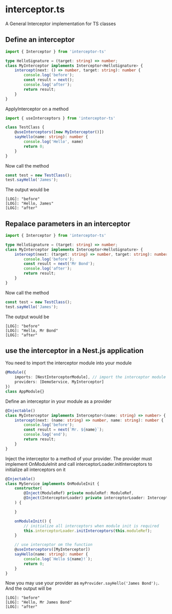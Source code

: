 # interceptor.ts
A General Interceptor implementation for TS classes

## Define an interceptor

``` typescript
import { Interceptor } from 'interceptor-ts'

type HelloSignature = (target: string) => number;
class MyInterceptor implements Interceptor<HelloSignature> {
    intercept(next: () => number, target: string): number {
        console.log('before');
        const result = next();
        console.log('after');
        return result;
    }
}
```


ApplyInterceptor on a method
``` typescript
import { useInterceptors } from 'interceptor-ts'

class TestClass {
    @useInterceptors([new MyInterceptor()])
    sayHello(name: string): number {
        console.log('Hello', name)
        return 0;
    }
}
```

Now call the method
``` typescript
const test = new TestClass();
test.sayHello('James');
```

The output would be
```
[LOG]: "before" 
[LOG]: "Hello, James" 
[LOG]: "after" 
```

## Repalace parameters in an interceptor
``` typescript
import { Interceptor } from 'interceptor-ts'

type HelloSignature = (target: string) => number;
class MyInterceptor implements Interceptor<HelloSignature> {
    intercept(next: (target: string) => number, target: string): number {
        console.log('before');
        const result = next('Mr Bond');
        console.log('after');
        return result;
    }
}
```

Now call the method
``` typescript
const test = new TestClass();
test.sayHello('James');
```

The output would be
```
[LOG]: "before" 
[LOG]: "Hello, Mr Bond" 
[LOG]: "after" 
```

## use the interceptor in a Nest.js application

You need to import the interceptor module into your module

``` typescript
@Module({
    imports: [NestInterceptorModule], // import the interceptor module
    providers: [DemoService, MyInterceptor]
})
class AppModule{}
```

Define an interceptor in your module as a provider
``` typescript
@Injectable()
class MyInterceptor implements Interceptor<(name: string) => number> {
    intercept(next: (name: string) => number, name: string): number {
        console.log('before');
        const result = next(`Mr. ${name}`);
        console.log('end');
        return result;
    }
}
```

Inject the interceptor to a method of your provider. The provider must implement OnModuleInit and call interceptorLoader.initInterceptors to initialize all interceptors on it
``` typescript
@Injectable()
class MyService implements OnModuleInit {
    constructor(
        @Inject(ModuleRef) private moduleRef: ModuleRef,
        @Inject(InterceptorLoader) private interceptorLoader: InterceptorLoader
    ) {

    }

    onModuleInit() {
        // initialize all interceptors when module init is required
        this.interceptorLoader.initInterceptors(this.moduleRef);
    }

    // use interceptor om the function
    @useInterceptors([MyInterceptor])
    sayHello(name: string): number {
        console.log(`Hello ${name}!`);
        return 0;
    }
}
```

Now you may use your provider as ``` myProvider.sayHello('James Bond'); ```. And the output will be
```
[LOG]: "before" 
[LOG]: "Hello, Mr James Bond" 
[LOG]: "after" 
```

